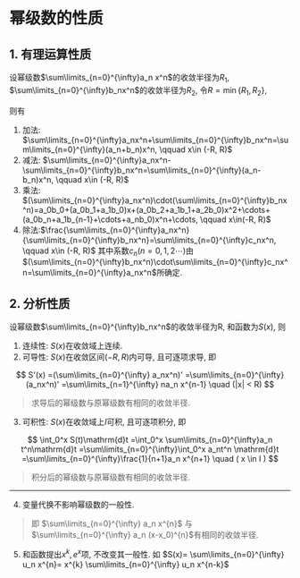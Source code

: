 # 幂级数的性质

## 1. 有理运算性质

设幂级数$\sum\limits_{n=0}^{\infty}a_n x^n$的收敛半径为$R_1$,
$\sum\limits_{n=0}^{\infty}b_nx^n$的收敛半径为$R_2$,
令$R=\min\{R_1, R_2\}$,

则有

1. 加法: $\sum\limits_{n=0}^{\infty}a_nx^n+\sum\limits_{n=0}^{\infty}b_nx^n=\sum\limits_{n=0}^{\infty}(a_n+b_n)x^n, \qquad x\in (-R, R)$
2. 减法: $\sum\limits_{n=0}^{\infty}a_nx^n-\sum\limits_{n=0}^{\infty}b_nx^n=\sum\limits_{n=0}^{\infty}(a_n-b_n)x^n, \qquad x\in (-R, R)$
3. 乘法: $(\sum\limits_{n=0}^{\infty}a_nx^n)\cdot(\sum\limits_{n=0}^{\infty}b_nx^n)=a_0b_0+(a_0b_1+a_1b_0)x+(a_0b_2+a_1b_1+a_2b_0)x^2+\cdots+(a_0b_n+a_1b_{n-1}+\cdots+a_nb_0)x^n+\cdots, \qquad x\in(-R, R)$
4. 除法:$\frac{\sum\limits_{n=0}^{\infty}a_nx^n}{\sum\limits_{n=0}^{\infty}b_nx^n}=\sum\limits_{n=0}^{\infty}c_nx^n, \qquad x\in (-R, R)$
   其中系数$c_n(n=0, 1, 2\cdots)$由$(\sum\limits_{n=0}^{\infty}b_nx^n)\cdot\sum\limits_{n=0}^{\infty}c_nx^n=\sum\limits_{n=0}^{\infty}a_nx^n$所确定.

## 2. 分析性质

设幂级数$\sum\limits_{n=0}^{\infty}b_nx^n$的收敛半径为R, 和函数为$S(x)$, 则

1. 连续性: $S(x)$在收敛域上连续.
2. 可导性: $S(x)$在收敛区间$(-R, R)$内可导, 且可逐项求导, 即

$$
S'(x)
=(\sum\limits_{n=0}^{\infty} a_nx^n)'
=\sum\limits_{n=0}^{\infty} (a_nx^n)'
=\sum\limits_{n=1}^{\infty} na_n x^{n-1}
\quad (|x| < R)
$$

> 求导后的幂级数与原幂级数有相同的收敛半径.

3. 可积性: $S(x)$在收敛域上$I$可积, 且可逐项积分, 即

$$
\int_0^x S(t)\mathrm{d}t
=\int_0^x \sum\limits_{n=0}^{\infty}a_n t^n\mathrm{d}t
=\sum\limits_{n=0}^{\infty}\int_0^x a_nt^n \mathrm{d}t
=\sum\limits_{n=0}^{\infty}\frac{1}{n+1}a_n x^{n+1}
\quad ( x \in I )
$$

> 积分后的幂级数与原幂级数有相同的收敛半径.

---

4. 变量代换不影响幂级数的一般性.

> 即 $\sum\limits_{n=0}^{\infty} a_n x^{n}$ 与 $\sum\limits_{n=0}^{\infty} a_n (x-x_0)^{n}$有相同的收敛半径.

5. 和函数提出$x^k, e^x$项, 不改变其一般性. 如 $S(x)= \sum\limits_{n=0}^{\infty} u_n x^{n}= x^{k} \sum\limits_{n=0}^{\infty} u_n x^{n-k}$
